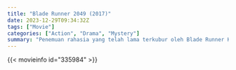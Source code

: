 ```yaml
---
title: "Blade Runner 2049 (2017)"
date: 2023-12-29T09:34:32Z
tags: ["Movie"]
categories: ["Action", "Drama", "Mystery"]
summary: "Penemuan rahasia yang telah lama terkubur oleh Blade Runner K membuat dia melacak mantan Blade Runner Rick Deckard, yang telah hilang selama tiga puluh tahun."
---
```


<mux-player stream-type="on-demand"
src="https://kp3d-my.sharepoint.com/personal/ryoo_kp3d_onmicrosoft_com/_layouts/15/download.aspx?share=ESyQDrUqRhlCmsgzi1petS4BQaH16Bq6YO3XH0dafTOzQQ" prefer-playback="mse" controls>

</mux-player>


{{< movieinfo id="335984" >}}

<script src="https://cdn.jsdelivr.net/npm/@mux/mux-player"></script>

 <script type="application/ld+json ">
{
"@context": "https://schema.org/",
"@type": "VideoObject",
"name": "Blade Runner 2049",
"contentUrl": "https://stream.mux.com/t7W008eZHLtU64tKqqOXCUcniDwhu4iD5G01ma9I6h3BE.m3u8",
"thumbnailUrl": "https://www.themoviedb.org/t/p/original/7MQVmsC7i6Z5tnKxQC62zBKU3Dx.jpg?width=314&fit_mode=preserve&time=25",
"uploadDate": "2023-12-18T18:45:11Z",
}

</script>